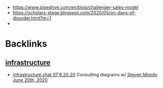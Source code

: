 - https://www.pipedrive.com/en/blog/challenger-sales-model
- https://scholars-stage.blogspot.com/2020/05/on-days-of-disorder.html?m=1
- 

# Backlinks
## [infrastructure](<infrastructure.md>)
- [infrastructure chat 07 6.20.20](<infrastructure chat 07 6.20.20.md>) Consulting diagrams w/ [Steven Moody](<Steven Moody.md>) [June 20th, 2020](<June 20th, 2020.md>)

